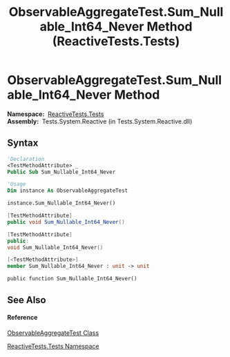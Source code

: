 ﻿---
title: ObservableAggregateTest.Sum_Nullable_Int64_Never Method  (ReactiveTests.Tests)
TOCTitle: Sum_Nullable_Int64_Never Method
ms:assetid: M:ReactiveTests.Tests.ObservableAggregateTest.Sum_Nullable_Int64_Never
ms:mtpsurl: https://msdn.microsoft.com/en-us/library/reactivetests.tests.observableaggregatetest.sum_nullable_int64_never(v=VS.103)
ms:contentKeyID: 36620900
ms.date: 06/28/2011
mtps_version: v=VS.103
f1_keywords:
- ReactiveTests.Tests.ObservableAggregateTest.Sum_Nullable_Int64_Never
dev_langs:
- CSharp
- JScript
- VB
- FSharp
- c++
---

# ObservableAggregateTest.Sum\_Nullable\_Int64\_Never Method

**Namespace:**  [ReactiveTests.Tests](hh289046\(v=vs.103\).md)  
**Assembly:**  Tests.System.Reactive (in Tests.System.Reactive.dll)

## Syntax

``` vb
'Declaration
<TestMethodAttribute> _
Public Sub Sum_Nullable_Int64_Never
```

``` vb
'Usage
Dim instance As ObservableAggregateTest

instance.Sum_Nullable_Int64_Never()
```

``` csharp
[TestMethodAttribute]
public void Sum_Nullable_Int64_Never()
```

``` c++
[TestMethodAttribute]
public:
void Sum_Nullable_Int64_Never()
```

``` fsharp
[<TestMethodAttribute>]
member Sum_Nullable_Int64_Never : unit -> unit 
```

``` jscript
public function Sum_Nullable_Int64_Never()
```

## See Also

#### Reference

[ObservableAggregateTest Class](hh314823\(v=vs.103\).md)

[ReactiveTests.Tests Namespace](hh289046\(v=vs.103\).md)


